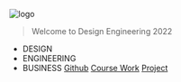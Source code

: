 ![logo](_media/icon.svg ':size=20%')  
> Welcome to Design Engineering 2022

* DESIGN
* ENGINEERING
* BUSINESS
[Github](https://github.com/NexMaker-Fab/2022zjudem-team1/tree/main)
[Course Work](./README.md)
[Project](finalproject.md)
